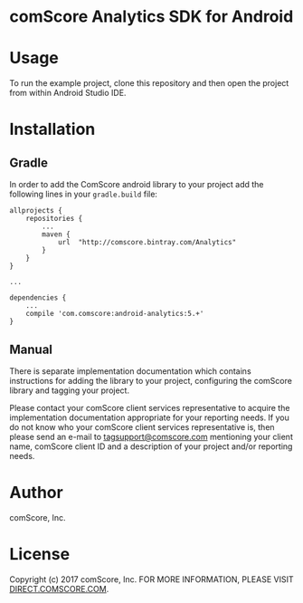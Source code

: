 # comScore Analytics SDK for Android

Usage
=====

To run the example project, clone this repository and then open the project from within Android Studio IDE.

Installation
============

Gradle
---------

In order to add the ComScore android library to your project add the following lines in your `gradle.build` file: 


```
allprojects {
    repositories {
    	...
        maven {
            url  "http://comscore.bintray.com/Analytics"
        }
    }
}

...

dependencies {
	...
    compile 'com.comscore:android-analytics:5.+'
}

```

Manual
------

There is separate implementation documentation which contains instructions for adding the library to your project, configuring the comScore library and tagging your project.

Please contact your comScore client services representative to acquire the implementation documentation appropriate for your reporting needs. 
If you do not know who your comScore client services representative is, then please send an e-mail to tagsupport@comscore.com mentioning your client name, comScore client ID and a description of your project and/or reporting needs.

Author
======

comScore, Inc.

License
=======

Copyright (c) 2017 comScore, Inc.
FOR MORE INFORMATION, PLEASE VISIT [DIRECT.COMSCORE.COM](http://direct.comscore.com).